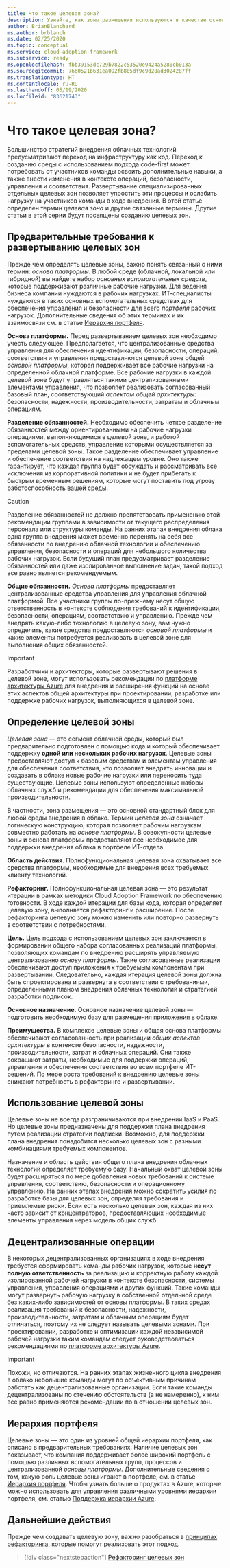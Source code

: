 ```yaml
---
title: Что такое целевая зона?
description: Узнайте, как зоны размещения используются в качестве основных стандартных блоков любой среды внедрения в облако.
author: BrianBlanchard
ms.author: brblanch
ms.date: 02/25/2020
ms.topic: conceptual
ms.service: cloud-adoption-framework
ms.subservice: ready
ms.openlocfilehash: fbb39153dc729b7822c53520e9424a5280cb013a
ms.sourcegitcommit: 7660521b631ea092fb805df9c9d28ad3024287ff
ms.translationtype: HT
ms.contentlocale: ru-RU
ms.lasthandoff: 05/19/2020
ms.locfileid: "83621743"
---
```

<!-- markdownlint-disable MD026 -->

# <a name="what-is-a-landing-zone"></a>Что такое целевая зона?

Большинство стратегий внедрения облачных технологий предусматривают переход на инфраструктуру как код. Переход к созданию среды с использованием подхода code-first может потребовать от участников команды освоить дополнительные навыки, а также внести изменения в контексте операций, безопасности, управления и соответствия. Развертывание специализированных отдельных целевых зон позволяет упростить эти процессы и ослабить нагрузку на участников команды в ходе внедрения. В этой статье определен термин _целевая зона_ и другие связанные термины. Другие статьи в этой серии будут посвящены созданию целевых зон.

## <a name="prerequisite-to-landing-zone-deployment"></a>Предварительные требования к развертыванию целевых зон

Прежде чем определять целевые зоны, важно понять связанный с ними термин: _основа платформы_. В любой среде (облачной, локальной или гибридной) вы найдете набор _основных вспомогательных средств_, которые поддерживают различные рабочие нагрузки. Для ведения бизнеса компании нуждаются в рабочих нагрузках. ИТ-специалисты нуждаются в таких основных вспомогательных средствах для обеспечения управления и безопасности для всего _портфеля_ рабочих нагрузок. Дополнительные сведения об этих терминах и их взаимосвязи см. в статье [Иерархия портфеля](../../reference/fundamental-concepts/hosting-hierarchy.md).

**Основа платформы.** Перед развертыванием целевых зон необходимо учесть следующее. Предполагается, что централизованные средства управления для обеспечения идентификации, безопасности, операций, соответствия и управления предоставляются целевой зоне общей _основой платформы_, которая поддерживает все рабочие нагрузки на определенной облачной платформе. Все рабочие нагрузки в каждой целевой зоне будут управляться такими централизованными элементами управления, что позволяет реализовать согласованный базовый план, соответствующий _аспектам общей архитектуры_: безопасности, надежности, производительности, затратам и облачным операциям.

**Разделение обязанностей.** Необходимо обеспечить четкое разделение обязанностей между ориентированными на рабочие нагрузки операциями, выполняющимися в целевой зоне, и работой вспомогательных средств, управление которыми осуществляется за пределами целевой зоны. Такое разделение обеспечивает управление и обеспечение соответствия на надлежащем уровне. Оно также гарантирует, что каждая группа будет обсуждать и рассматривать все исключения из корпоративной политики и не будет прибегать к быстрым временным решениям, которые могут поставить под угрозу работоспособность вашей среды.

> [!CAUTION]
> Разделение обязанностей не должно препятствовать применению этой рекомендации группами в зависимости от текущего распределения персонала или структуры команды. На ранних этапах внедрения облака одна группа внедрения может временно перенять на себя все обязанности по внедрению облачной технологии и обеспечению управления, безопасности и операций для небольшого количества рабочих нагрузок. Если будущий план предусматривает разделение обязанностей или даже изолированное выполнение задач, такой подход все равно является рекомендуемым.

**Общие обязанности.** _Основа платформы_ предоставляет централизованные средства управления для управления облачной платформой. Все участники группы по-прежнему несут общую ответственность в контексте соблюдения требований к идентификации, безопасности, операциям, соответствию и управлению. Прежде чем внедрять какую-либо технологию в целевую зону, вам нужно определить, какие средства предоставляются _основой платформы_ и какие элементы потребуется реализовать в целевой зоне для выполнения общих обязанностей.

> [!IMPORTANT]
> Разработчики и архитекторы, которые развертывают решения в целевой зоне, могут использовать рекомендации по [платформе архитектуры Azure](https://docs.microsoft.com/azure/architecture/framework/) для внедрения и расширения функций на основе этих аспектов общей архитектуры при проектировании, разработке или поддержке рабочих нагрузок, выполняющихся в целевой зоне.

## <a name="landing-zone-definition"></a>Определение целевой зоны

_Целевая зона_ — это сегмент облачной среды, который был предварительно подготовлен с помощью кода и который обеспечивает поддержку **одной или нескольких рабочих нагрузок**. Целевые зоны предоставляют доступ к базовым средствам и элементам управления для обеспечения соответствия, что позволяет внедрять инновации и создавать в облаке новые рабочие нагрузки или переносить туда существующие. Целевые зоны используют определенные наборы облачных служб и рекомендации для обеспечения максимальной производительности.

В частности, зона размещения — это основной стандартный блок для любой среды внедрения в облако. Термин _целевая зона_ означает логическую конструкцию, которая позволяет рабочим нагрузкам совместно работать на _основе платформы_. В совокупности целевые зоны и основа платформы предоставляют все необходимое для поддержки внедрения облака в портфеле ИТ-отдела.

**Область действия**. Полнофункциональная целевая зона охватывает все средства платформы, необходимые для внедрения всех требуемых клиенту технологий.

**Рефакторинг.** Полнофункциональная целевая зона — это результат итерации в рамках методики Cloud Adoption Framework по обеспечению готовности. В ходе каждой итерации для базы кода, которая определяет целевую зону, выполняется рефакторинг и расширение. После рефакторинга целевую зону можно изменить или повторно развернуть в соответствии с потребностями.

**Цель.** Цель подхода с использованием целевых зон заключается в формировании общего набора согласованных реализаций платформы, позволяющих командам по внедрению расширять управляемую централизованно _основу платформы_. Такие согласованные реализации обеспечивают доступ приложения к требуемым компонентам при развертывании. Следовательно, каждая итерация целевой зоны должна быть спроектирована и развернута в соответствии с требованиями, определенными планом внедрения облачных технологий и стратегией разработки подписок.

**Основное назначение.** Основное назначение целевой зоны — подготовить необходимую базу для размещения приложения в облаке.

**Преимущества.** В комплексе целевые зоны и общая основа платформы обеспечивают согласованность при реализации _общих аспектов архитектуры_ в контексте безопасности, надежности, производительности, затрат и облачных операций. Они также сокращают затраты, необходимые для поддержки операций, управления и обеспечения соответствия во всем портфеле ИТ-решений. По мере роста требований к внедрению целевые зоны снижают потребность в рефакторинге и развертывании.

## <a name="landing-zone-usage"></a>Использование целевой зоны

Целевые зоны не всегда разграничиваются при внедрении IaaS и PaaS. Но целевые зоны предназначены для поддержки плана внедрения путем реализации стратегии подписки. Возможно, для поддержки плана внедрения понадобится несколько целевых зон с разными комбинациями требуемых компонентов.

Назначение и область действия общего плана внедрения облачных технологий определяет требуемую базу. Начальный охват целевой зоны будет расширяться по мере добавления новых требований к системе управления, соответствию, безопасности и операционному управлению. На ранних этапах внедрения можно сократить усилия по разработке базы для целевых зон, определяя требования и приемлемые риски. Если есть несколько целевых зон, каждая из них часто зависит от концентраторов, предоставляющих необходимые элементы управления через модель общих служб.

## <a name="decentralized-operations"></a>Децентрализованные операции

В некоторых децентрализованных организациях в ходе внедрения требуется сформировать команды рабочих нагрузок, которые **несут полную ответственность** за реализацию и корректную работу каждой изолированной рабочей нагрузки в контексте безопасности, системы управления, управления операциями и других функций. Такие команды могут развернуть рабочую нагрузку в собственной отдельной среде без каких-либо зависимостей от основы платформы. В таких средах реализация требований к безопасности, надежности, производительности, затратам и облачным операциям будет отличаться, поэтому их не следует называть целевыми зонами. При проектировании, разработке и оптимизации каждой независимой рабочей нагрузки таким командам следует руководствоваться рекомендациями по [платформе архитектуры Azure](https://docs.microsoft.com/azure/architecture/framework/).

> [!IMPORTANT]
> Похожи, но отличаются. На ранних этапах жизненного цикла внедрения в облако небольшие команды могут по объективным причинам работать как децентрализованные организации. Если такие команды децентрализованы по стечению обстоятельств (а не намеренно), к ним все равно применяются рекомендации по в отношении целевых зон.

## <a name="portfolio-hierarchy"></a>Иерархия портфеля

Целевые зоны — это один из уровней общей иерархии портфеля, как описано в предварительных требованиях. Наличие целевых зон показывает, что компания поддерживает более широкий портфель с помощью различных вспомогательных групп, процессов и централизованной _основы платформы_. Дополнительные сведения о том, какую роль целевые зоны играют в портфеле, см. в статье [Иерархия портфеля](../../reference/fundamental-concepts/hosting-hierarchy.md). Чтобы узнать больше о продуктах в Azure, которые можно использовать для управления различными уровнями иерархии портфеля, см. статью [Поддержка иерархии Azure](../../reference/fundamental-concepts/hierarchy-azure-tools.md).

## <a name="next-steps"></a>Дальнейшие действия

Прежде чем создавать целевую зону, важно разобраться в [принципах рефакторинга](./refactor.md), которые помогут реализовать этот подход.

> [!div class="nextstepaction"]
> [Рефакторинг целевых зон](./refactor.md)

